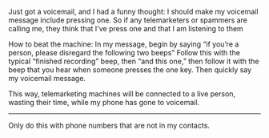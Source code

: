 Just got a voicemail, and I had a funny thought: I should make my voicemail message include pressing one. So if any telemarketers or spammers are calling me, they think that I've press one and that I am listening to them

How to beat the machine:
In my message, begin by saying “if you’re a person, please disregard the following two beeps”
Follow this with the typical “finished recording” beep, then “and this one,” then follow it with the beep that you hear when someone presses the one key.
Then quickly say my voicemail message.

This way, telemarketing machines will be connected to a live person, wasting their time, while my phone has gone to voicemail.

---

Only do this with phone numbers that are not in my contacts.